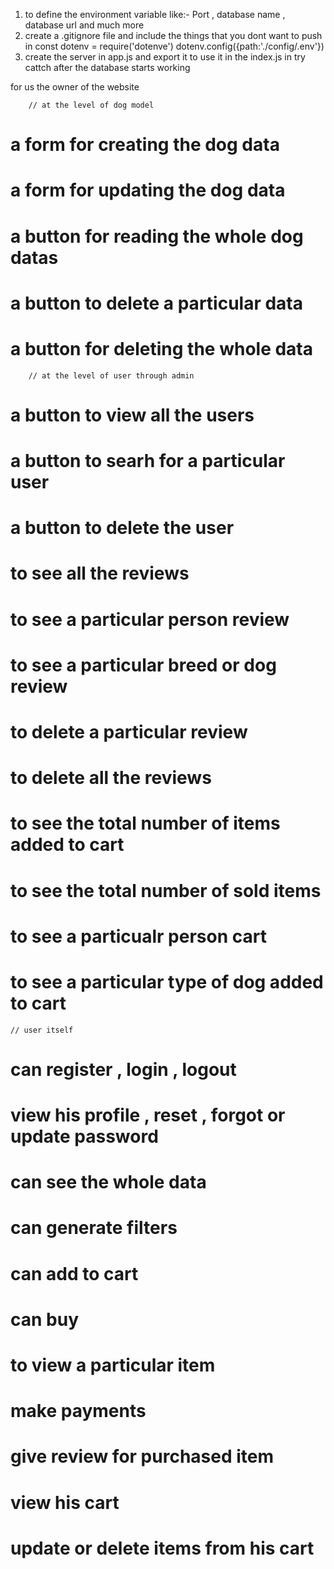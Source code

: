 1) to define the environment variable like:- 
Port , database name , database url and much more
2) create a .gitignore file and include the things that you dont want to push in 
const dotenv = require('dotenve')
dotenv.config({path:'./config/.env'})
3) create the server in app.js and export it to use it in the index.js in try cattch after the database starts working










for us the owner of the website
<!-- special page or access at frontend where -->
        // at the level of dog model
# a form for creating the dog data
# a form for updating the dog data
# a button for reading the whole dog datas
#  a button to delete a particular data
# a button for deleting the whole data

        // at the level of user through admin
# a button to view all the users
# a button to searh for a particular user
# a button to delete the user
# to see all the reviews 
# to see a particular person review 
# to see a particular breed or dog review
# to delete a particular review 
# to delete all the reviews
# to see the total number of items added to cart
# to see the total number of sold items
# to see a particualr person cart
# to see a particular type of dog added to cart



    // user itself
# can register , login , logout
# view his profile , reset , forgot or update password
# can see the whole data
# can generate filters
# can add to cart
# can buy 
# to view a particular item
# make payments
# give review for purchased item
# view his cart 
# update or delete items from his cart
